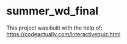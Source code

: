 # summer_wd_final
This project was built with the help of:
https://codeactually.com/interactivequiz.html 
